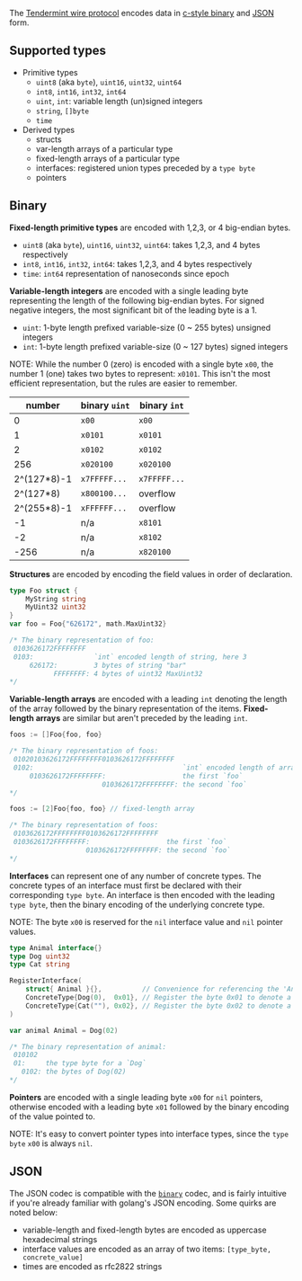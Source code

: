 The [Tendermint wire protocol](https://github.com/tendermint/tendermint/go-wire) encodes data in [c-style binary](#binary) and [JSON](#json) form.

## Supported types

- Primitive types
  - `uint8` (aka `byte`), `uint16`, `uint32`, `uint64`
  - `int8`, `int16`, `int32`, `int64`
  - `uint`, `int`: variable length (un)signed integers
  - `string`, `[]byte`
  - `time`
- Derived types
  - structs
  - var-length arrays of a particular type
  - fixed-length arrays of a particular type
  - interfaces: registered union types preceded by a `type byte`
  - pointers

## Binary

**Fixed-length primitive types** are encoded with 1,2,3, or 4 big-endian bytes.
  - `uint8` (aka `byte`), `uint16`, `uint32`, `uint64`: takes 1,2,3, and 4 bytes respectively
  - `int8`, `int16`, `int32`, `int64`: takes 1,2,3, and 4 bytes respectively
  - `time`: `int64` representation of nanoseconds since epoch

**Variable-length integers** are encoded with a single leading byte representing the length of the following big-endian bytes.  For signed negative integers, the most significant bit of the leading byte is a 1.

  - `uint`: 1-byte length prefixed variable-size (0 ~ 255 bytes) unsigned integers
  - `int`: 1-byte length prefixed variable-size (0 ~ 127 bytes) signed integers

NOTE: While the number 0 (zero) is encoded with a single byte `x00`, the number 1 (one) takes two bytes to represent: `x0101`.  This isn't the most efficient representation, but the rules are easier to remember.

| number       | binary `uint` | binary `int`  |
| ------------ | ------------- | ------------- |
| 0            | `x00`         | `x00`         |
| 1            | `x0101`       | `x0101`       |
| 2            | `x0102`       | `x0102`       |
| 256          | `x020100`     | `x020100`     |
| 2^(127*8)-1  | `x7FFFFF...`  | `x7FFFFF...`  |
| 2^(127*8)    | `x800100...`  | overflow      |
| 2^(255*8)-1  | `xFFFFFF...`  | overflow      |
| -1           | n/a           | `x8101`       |
| -2           | n/a           | `x8102`       |
| -256         | n/a           | `x820100`     |

**Structures** are encoded by encoding the field values in order of declaration.

```go
type Foo struct {
    MyString string
    MyUint32 uint32
}
var foo = Foo{"626172", math.MaxUint32}

/* The binary representation of foo:
 0103626172FFFFFFFF
 0103:               `int` encoded length of string, here 3
     626172:         3 bytes of string "bar"
           FFFFFFFF: 4 bytes of uint32 MaxUint32
*/
```

**Variable-length arrays** are encoded with a leading `int` denoting the length of the array followed by the binary representation of the items.  **Fixed-length arrays** are similar but aren't preceded by the leading `int`.

```go
foos := []Foo{foo, foo}

/* The binary representation of foos:
 01020103626172FFFFFFFF0103626172FFFFFFFF
 0102:                                     `int` encoded length of array, here 2
     0103626172FFFFFFFF:                   the first `foo`
                       0103626172FFFFFFFF: the second `foo`
*/

foos := [2]Foo{foo, foo} // fixed-length array

/* The binary representation of foos:
 0103626172FFFFFFFF0103626172FFFFFFFF
 0103626172FFFFFFFF:                   the first `foo`
                   0103626172FFFFFFFF: the second `foo`
*/
```

**Interfaces** can represent one of any number of concrete types.  The concrete types of an interface must first be declared with their corresponding `type byte`.  An interface is then encoded with the leading `type byte`, then the binary encoding of the underlying concrete type.

NOTE: The byte `x00` is reserved for the `nil` interface value and `nil` pointer values.

```go
type Animal interface{}
type Dog uint32
type Cat string

RegisterInterface(
    struct{ Animal }{},          // Convenience for referencing the 'Animal' interface
    ConcreteType{Dog(0),  0x01}, // Register the byte 0x01 to denote a Dog
    ConcreteType{Cat(""), 0x02}, // Register the byte 0x02 to denote a Cat
)

var animal Animal = Dog(02)

/* The binary representation of animal:
 010102
 01:     the type byte for a `Dog`
   0102: the bytes of Dog(02)
*/
```

**Pointers** are encoded with a single leading byte `x00` for `nil` pointers, otherwise encoded with a leading byte `x01` followed by the binary encoding of the value pointed to.

NOTE: It's easy to convert pointer types into interface types, since the `type byte` `x00` is always `nil`.

## JSON

The JSON codec is compatible with the [`binary`](#binary) codec, and is fairly intuitive if you're already familiar with golang's JSON encoding.  Some quirks are noted below:

- variable-length and fixed-length bytes are encoded as uppercase hexadecimal strings
- interface values are encoded as an array of two items: `[type_byte, concrete_value]`
- times are encoded as rfc2822 strings